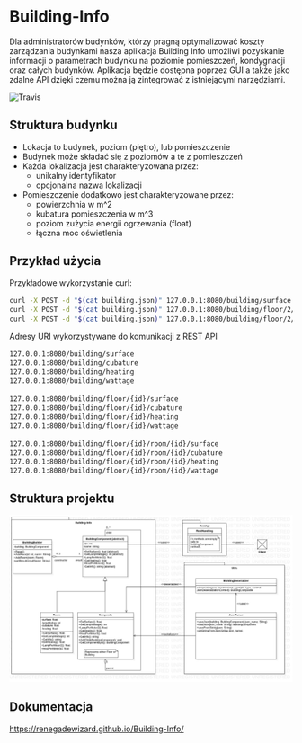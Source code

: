# Building-Info
Dla administratorów budynków, którzy pragną optymalizować koszty zarządzania budynkami  nasza aplikacja Building Info umożliwi pozyskanie informacji o parametrach budynku na poziomie pomieszczeń, kondygnacji oraz całych budynków. Aplikacja będzie dostępna poprzez GUI a także jako zdalne API dzięki czemu można ją zintegrować z istniejącymi narzędziami. 

![Travis](https://travis-ci.org/RenegadeWizard/Building-Info.svg?branch=master)

## Struktura budynku
* Lokacja to budynek, poziom (piętro), lub pomieszczenie
* Budynek może składać się z poziomów a te z pomieszczeń
* Każda lokalizacja jest charakteryzowana przez:
    * unikalny identyfikator
   * opcjonalna nazwa lokalizacji
* Pomieszczenie dodatkowo jest charakteryzowane przez:
   * powierzchnia w m^2
   * kubatura pomieszczenia w m^3
   * poziom zużycia energii ogrzewania (float)
   * łączna moc oświetlenia

## Przykład użycia

Przykładowe wykorzystanie curl:
```bash
curl -X POST -d "$(cat building.json)" 127.0.0.1:8080/building/surface
curl -X POST -d "$(cat building.json)" 127.0.0.1:8080/building/floor/2/cubature
curl -X POST -d "$(cat building.json)" 127.0.0.1:8080/building/floor/2/room/4/wattage
```

Adresy URI wykorzystywane do komunikacji z REST API
```$xslt
127.0.0.1:8080/building/surface
127.0.0.1:8080/building/cubature
127.0.0.1:8080/building/heating
127.0.0.1:8080/building/wattage

127.0.0.1:8080/building/floor/{id}/surface
127.0.0.1:8080/building/floor/{id}/cubature
127.0.0.1:8080/building/floor/{id}/heating 
127.0.0.1:8080/building/floor/{id}/wattage 

127.0.0.1:8080/building/floor/{id}/room/{id}/surface
127.0.0.1:8080/building/floor/{id}/room/{id}/cubature
127.0.0.1:8080/building/floor/{id}/room/{id}/heating
127.0.0.1:8080/building/floor/{id}/room/{id}/wattage
```

## Struktura projektu
![UML diagram](UMLdiagram.jpg?raw=true "UML")

## Dokumentacja
https://renegadewizard.github.io/Building-Info/
